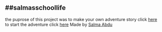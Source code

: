 ##salmasschoollife
--------------
the puprose of this project was to make your own adventure story
click [here](home.md) to start the adventure
click [here](https://docs.google.com/drawings/d/1Pq-s9DXlsImocV0ZDqEpglhTfhz_FYIMUU_0CYbRbgY/edit) 
Made by [Salma Abdu](https://github.com/salmaa2535)

